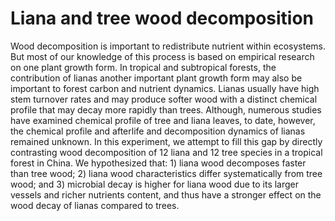 # Liana and tree wood decomposition
Wood decomposition is important to redistribute nutrient within ecosystems. But most of our knowledge of this process is based on empirical research on one plant growth form. In tropical and subtropical forests, the contribution of lianas another important plant growth form may also be important to forest carbon and nutrient dynamics. Lianas usually have high stem turnover rates and may produce softer wood with a distinct chemical profile that may decay more rapidly than trees. Although, numerous studies have examined chemical profile of tree and liana leaves, to date, however, the chemical profile and afterlife and decomposition dynamics of lianas remained unknown. In this experiment, we attempt to fill this gap by directly contrasting wood decomposition of 12 liana and 12 tree species in a tropical forest in China. We hypothesized that: 1) liana wood decomposes faster than tree wood; 2) liana wood characteristics differ systematically from tree wood; and 3) microbial decay is higher for liana wood due to its larger vessels and richer nutrients content, and thus have a stronger effect on the wood decay of lianas compared to trees.
